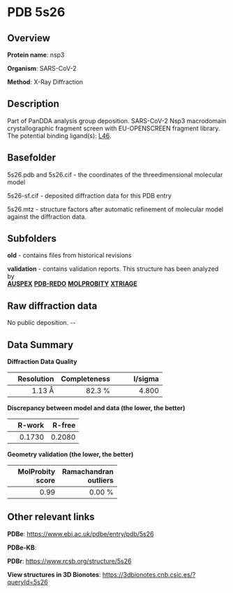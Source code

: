 # PDB 5s26

## Overview

**Protein name**: nsp3

**Organism**: SARS-CoV-2

**Method**: X-Ray Diffraction

## Description

Part of PanDDA analysis group deposition. SARS-CoV-2 Nsp3 macrodomain crystallographic fragment screen with EU-OPENSCREEN fragment library. The potential binding ligand(s): [L46](https://www.rcsb.org/ligand/L46).

## Basefolder

5s26.pdb and 5s26.cif - the coordinates of the threedimensional molecular model

5s26-sf.cif - deposited diffraction data for this PDB entry

5s26.mtz - structure factors after automatic refinement of molecular model against the diffraction data.

## Subfolders



**old** - contains files from historical revisions

**validation** - contains validation reports. This structure has been analyzed by <br>[**AUSPEX**](https://github.com/thorn-lab/coronavirus_structural_task_force/tree/master/pdb/nsp3/SARS-CoV-2/5s26/validation/auspex) [**PDB-REDO**](https://github.com/thorn-lab/coronavirus_structural_task_force/tree/master/pdb/nsp3/SARS-CoV-2/5s26/validation/pdb-redo) [**MOLPROBITY**](https://github.com/thorn-lab/coronavirus_structural_task_force/tree/master/pdb/nsp3/SARS-CoV-2/5s26/validation/molprobity) [**XTRIAGE**](https://github.com/thorn-lab/coronavirus_structural_task_force/blob/master/pdb/nsp3/SARS-CoV-2/5s26/validation/Xtriage_output.log)  



## Raw diffraction data

No public deposition. --<br> 

## Data Summary
**Diffraction Data Quality**

|   | Resolution | Completeness| I/sigma |
|---|-------------:|----------------:|--------------:|
|   |1.13 Å|82.3  %|<img width=50/>4.800|

**Discrepancy between model and data (the lower, the better)**

|   | **R-work**| **R-free**   
|---|-------------:|----------------:|           
||  0.1730|  0.2080|

**Geometry validation (the lower, the better)**

|   |**MolProbity<br>score**| **Ramachandran<br>outliers** 
|---|-------------:|----------------:|
||  0.99|  0.00 %|

 

 



## Other relevant links 
**PDBe**:  https://www.ebi.ac.uk/pdbe/entry/pdb/5s26

**PDBe-KB**:  
 
**PDBr**: https://www.rcsb.org/structure/5s26 

**View structures in 3D Bionotes**: https://3dbionotes.cnb.csic.es/?queryId=5s26


